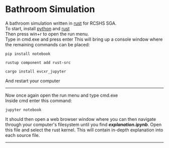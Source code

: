 # Bathroom Simulation

A bathroom simulation written in [rust](https://rust-lang.org) for RCSHS SGA.  
To start, install [python](https://python.org) and [rust](https://rustup.rs)  
Then press win+r to open the run menu.  
Type in cmd.exe and press enter
This will bring up a console window where the remaining commands can be placed:  

```batch
pip install notebook

rustup component add rust-src

cargo install evcxr_jupyter
```

And restart your computer  
***
Now once again open the run menu and type cmd.exe  
Inside cmd enter this command:

```batch
jupyter notebook
```

It should then open a web browser window where you can then navigate through your computer's filesystem until you find ***explanation.ipynb***. Open this file and select the rust kernel. This will contain in-depth explanation into each source file.
***
